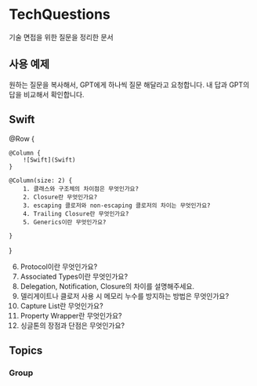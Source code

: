 # TechQuestions

기술 면접을 위한 질문을 정리한 문서

## 사용 예제 

원하는 질문을 복사해서, GPT에게 하나씩 질문 해달라고 요청합니다. 
내 답과 GPT의 답을 비교해서 확인합니다. 

## Swift

@Row {
    
    @Column {
        ![Swift](Swift)
    }
    
    @Column(size: 2) {
        1. 클래스와 구조체의 차이점은 무엇인가요?
        2. Closure란 무엇인가요?
        3. escaping 클로저와 non-escaping 클로저의 차이는 무엇인가요?
        4. Trailing Closure란 무엇인가요?
        5. Generics이란 무엇인가요?

    }
} 

6. Protocol이란 무엇인가요?
7. Associated Types이란 무엇인가요?
8. Delegation, Notification, Closure의 차이를 설명해주세요.
9. 델리게이트나 클로저 사용 시 메모리 누수를 방지하는 방법은 무엇인가요?
10. Capture List란 무엇인가요?
11. Property Wrapper란 무엇인가요?
12. 싱글톤의 장점과 단점은 무엇인가요?

## Topics

### <!--@START_MENU_TOKEN@-->Group<!--@END_MENU_TOKEN@-->


